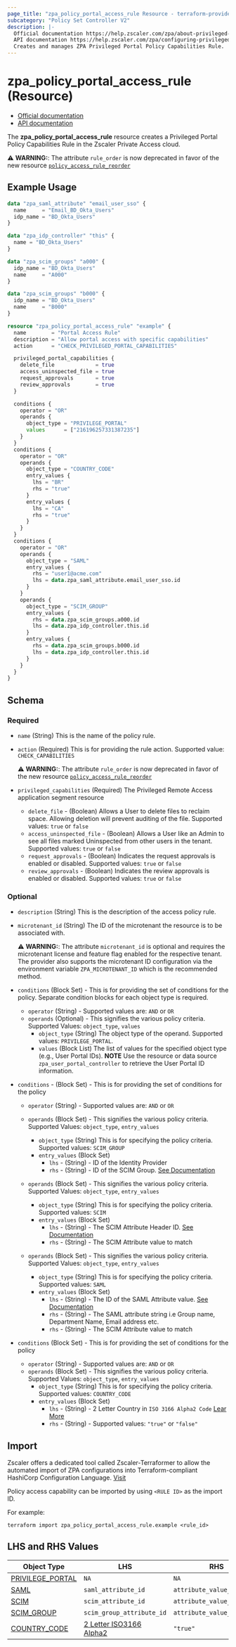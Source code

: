 ```yaml
---
page_title: "zpa_policy_portal_access_rule Resource - terraform-provider-zpa"
subcategory: "Policy Set Controller V2"
description: |-
  Official documentation https://help.zscaler.com/zpa/about-privileged-capabilities-policy
  API documentation https://help.zscaler.com/zpa/configuring-privileged-policies-using-api
  Creates and manages ZPA Privileged Portal Policy Capabilities Rule.
---
```

# zpa_policy_portal_access_rule (Resource)

* [Official documentation](https://help.zscaler.com/zpa/about-privileged-capabilities-policy)
* [API documentation](https://help.zscaler.com/zpa/configuring-privileged-policies-using-api)

The **zpa_policy_portal_access_rule** resource creates a Privileged Portal Policy Capabilities Rule in the Zscaler Private Access cloud.

  ⚠️ **WARNING:**: The attribute ``rule_order`` is now deprecated in favor of the new resource  [``policy_access_rule_reorder``](zpa_policy_access_rule_reorder.md)

## Example Usage

```terraform
data "zpa_saml_attribute" "email_user_sso" {
  name     = "Email_BD_Okta_Users"
  idp_name = "BD_Okta_Users"
}

data "zpa_idp_controller" "this" {
  name = "BD_Okta_Users"
}

data "zpa_scim_groups" "a000" {
  idp_name = "BD_Okta_Users"
  name     = "A000"
}

data "zpa_scim_groups" "b000" {
  idp_name = "BD_Okta_Users"
  name     = "B000"
}

resource "zpa_policy_portal_access_rule" "example" {
  name        = "Portal Access Rule"
  description = "Allow portal access with specific capabilities"
  action      = "CHECK_PRIVILEGED_PORTAL_CAPABILITIES"

  privileged_portal_capabilities {
    delete_file             = true
    access_uninspected_file = true
    request_approvals       = true
    review_approvals        = true
  }

  conditions {
    operator = "OR"
    operands {
      object_type = "PRIVILEGE_PORTAL"
      values      = ["216196257331387235"]
    }
  }
  conditions {
    operator = "OR"
    operands {
      object_type = "COUNTRY_CODE"
      entry_values {
        lhs = "BR"
        rhs = "true"
      }
      entry_values {
        lhs = "CA"
        rhs = "true"
      }
    }
  }
  conditions {
    operator = "OR"
    operands {
      object_type = "SAML"
      entry_values {
        rhs = "user1@acme.com"
        lhs = data.zpa_saml_attribute.email_user_sso.id
      }
    }
    operands {
      object_type = "SCIM_GROUP"
      entry_values {
        rhs = data.zpa_scim_groups.a000.id
        lhs = data.zpa_idp_controller.this.id
      }
      entry_values {
        rhs = data.zpa_scim_groups.b000.id
        lhs = data.zpa_idp_controller.this.id
      }
    }
  }
}
```

## Schema

### Required

- `name` (String) This is the name of the policy rule.
- `action` (Required) This is for providing the rule action. Supported value: ``CHECK_CAPABILITIES``

  ⚠️ **WARNING:**: The attribute ``rule_order`` is now deprecated in favor of the new resource  [``policy_access_rule_reorder``](zpa_policy_access_rule_reorder.md)
- `privileged_capabilities` (Required) The Privileged Remote Access application segment resource
    - `delete_file` - (Boolean) Allows a User to delete files to reclaim space. Allowing deletion will prevent auditing of the file. Supported values: `true` or `false`
    - `access_uninspected_file` - (Boolean) Allows a User like an Admin to see all files marked Uninspected from other users in the tenant. Supported values: `true` or `false`
    - `request_approvals` - (Boolean) Indicates the request approvals is enabled or disabled. Supported values: `true` or `false`
    - `review_approvals` - (Boolean) Indicates the review approvals is enabled or disabled. Supported values: `true` or `false`

### Optional

- `description` (String) This is the description of the access policy rule.
- `microtenant_id` (String) The ID of the microtenant the resource is to be associated with.

  ⚠️ **WARNING:**: The attribute ``microtenant_id`` is optional and requires the microtenant license and feature flag enabled for the respective tenant. The provider also supports the microtenant ID configuration via the environment variable `ZPA_MICROTENANT_ID` which is the recommended method.

- `conditions` (Block Set)  - This is for providing the set of conditions for the policy. Separate condition blocks for each object type is required.
    - `operator` (String) - Supported values are: `AND` or `OR`
    - `operands` (Optional) - This signifies the various policy criteria. Supported Values: `object_type`, `values`
        - `object_type` (String) The object type of the operand. Supported values: `PRIVILEGE_PORTAL`.
        - `values` (Block List) The list of values for the specified object type (e.g., User Portal IDs).
            **NOTE** Use the resource or data source `zpa_user_portal_controller` to retrieve the User Portal ID information.

- `conditions` - (Block Set) - This is for providing the set of conditions for the policy
    - `operator` (String) - Supported values are: `AND` or `OR`
    - `operands` (Block Set) - This signifies the various policy criteria. Supported Values: `object_type`, `entry_values`
        - `object_type` (String) This is for specifying the policy criteria. Supported values: `SCIM_GROUP`
        - `entry_values` (Block Set)
            - `lhs` - (String) -  ID of the Identity Provider
            - `rhs` - (String) - ID of the SCIM Group. [See Documentation](https://registry.terraform.io/providers/zscaler/zpa/latest/docs/data-sources/zpa_scim_groups)

    - `operands` (Block Set) - This signifies the various policy criteria. Supported Values: `object_type`, `entry_values`
        - `object_type` (String) This is for specifying the policy criteria. Supported values: `SCIM`
        - `entry_values` (Block Set)
            - `lhs` - (String) -  The SCIM Attribute Header ID. [See Documentation](https://registry.terraform.io/providers/zscaler/zpa/latest/docs/data-sources/zpa_scim_attribute_header)
            - `rhs` - (String) - 	The SCIM Attribute value to match

    - `operands` (Block Set) - This signifies the various policy criteria. Supported Values: `object_type`, `entry_values`
        - `object_type` (String) This is for specifying the policy criteria. Supported values: `SAML`
        - `entry_values` (Block Set)
            - `lhs` - (String) -  The ID of the SAML Attribute value. [See Documentation](https://registry.terraform.io/providers/zscaler/zpa/latest/docs/data-sources/zpa_saml_attribute)
            - `rhs` - (String) - The SAML attribute string i.e Group name, Department Name, Email address etc.
            - `rhs` - (String) - 	The SCIM Attribute value to match

- `conditions` (Block Set) - This is for providing the set of conditions for the policy
    - `operator` (String) - Supported values are: `AND` or `OR`
    - `operands` (Block Set) - This signifies the various policy criteria. Supported Values: `object_type`, `entry_values`
        - `object_type` (String) This is for specifying the policy criteria. Supported values: `COUNTRY_CODE`
        - `entry_values` (Block Set)
            - `lhs` - (String) -  2 Letter Country in ``ISO 3166 Alpha2 Code`` [Lear More](https://en.wikipedia.org/wiki/List_of_ISO_3166_country_codes)
            - `rhs` - (String) - Supported values: `"true"` or `"false"`

## Import

Zscaler offers a dedicated tool called Zscaler-Terraformer to allow the automated import of ZPA configurations into Terraform-compliant HashiCorp Configuration Language.
[Visit](https://github.com/zscaler/zscaler-terraformer)

Policy access capability can be imported by using `<RULE ID>` as the import ID.

For example:

```shell
terraform import zpa_policy_portal_access_rule.example <rule_id>
```

## LHS and RHS Values

| Object Type | LHS| RHS| VALUES
|----------|-----------|----------|----------
| [PRIVILEGE_PORTAL](https://registry.terraform.io/providers/zscaler/zpa/latest/docs/resources/zpa_user_portal_controller)  | `NA` | `NA` | ``user_portal_id`` |
| [SAML](https://registry.terraform.io/providers/zscaler/zpa/latest/docs/data-sources/zpa_saml_attribute) | ``saml_attribute_id``  | ``attribute_value_to_match`` |
| [SCIM](https://registry.terraform.io/providers/zscaler/zpa/latest/docs/data-sources/zpa_scim_attribute_header) | ``scim_attribute_id``  | ``attribute_value_to_match``  |
| [SCIM_GROUP](https://registry.terraform.io/providers/zscaler/zpa/latest/docs/data-sources/zpa_scim_groups) | ``scim_group_attribute_id``  | ``attribute_value_to_match``  |
| [COUNTRY_CODE](https://registry.terraform.io/providers/zscaler/zpa/latest/docs/data-sources/zpa_access_policy_platforms) | [2 Letter ISO3166 Alpha2](https://en.wikipedia.org/wiki/List_of_ISO_3166_country_codes)  | ``"true"`` |
